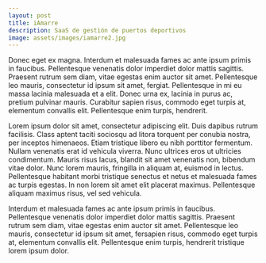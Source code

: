 ```yaml
---
layout: post
title: iAmarre
description: SaaS de gestión de puertos deportivos
image: assets/images/iamarre2.jpg
---
```


Donec eget ex magna. Interdum et malesuada fames ac ante ipsum primis in faucibus. Pellentesque venenatis dolor imperdiet dolor mattis sagittis. 
Praesent rutrum sem diam, vitae egestas enim auctor sit amet. Pellentesque leo mauris, consectetur id ipsum sit amet, fergiat. 
Pellentesque in mi eu massa lacinia malesuada et a elit. Donec urna ex, lacinia in purus ac, pretium pulvinar mauris. 
Curabitur sapien risus, commodo eget turpis at, elementum convallis elit. Pellentesque enim turpis, hendrerit.

Lorem ipsum dolor sit amet, consectetur adipiscing elit. Duis dapibus rutrum facilisis. 
Class aptent taciti sociosqu ad litora torquent per conubia nostra, per inceptos himenaeos. Etiam tristique libero eu nibh porttitor fermentum. 
Nullam venenatis erat id vehicula viverra. Nunc ultrices eros ut ultricies condimentum. 
Mauris risus lacus, blandit sit amet venenatis non, bibendum vitae dolor. Nunc lorem mauris, fringilla in aliquam at, euismod in lectus. 
Pellentesque habitant morbi tristique senectus et netus et malesuada fames ac turpis egestas. In non lorem sit amet elit placerat maximus. 
Pellentesque aliquam maximus risus, vel sed vehicula.

Interdum et malesuada fames ac ante ipsum primis in faucibus. Pellentesque venenatis dolor imperdiet dolor mattis sagittis. 
Praesent rutrum sem diam, vitae egestas enim auctor sit amet. Pellentesque leo mauris, consectetur id ipsum sit amet, fersapien risus, commodo eget turpis at, elementum convallis elit. 
Pellentesque enim turpis, hendrerit tristique lorem ipsum dolor.

